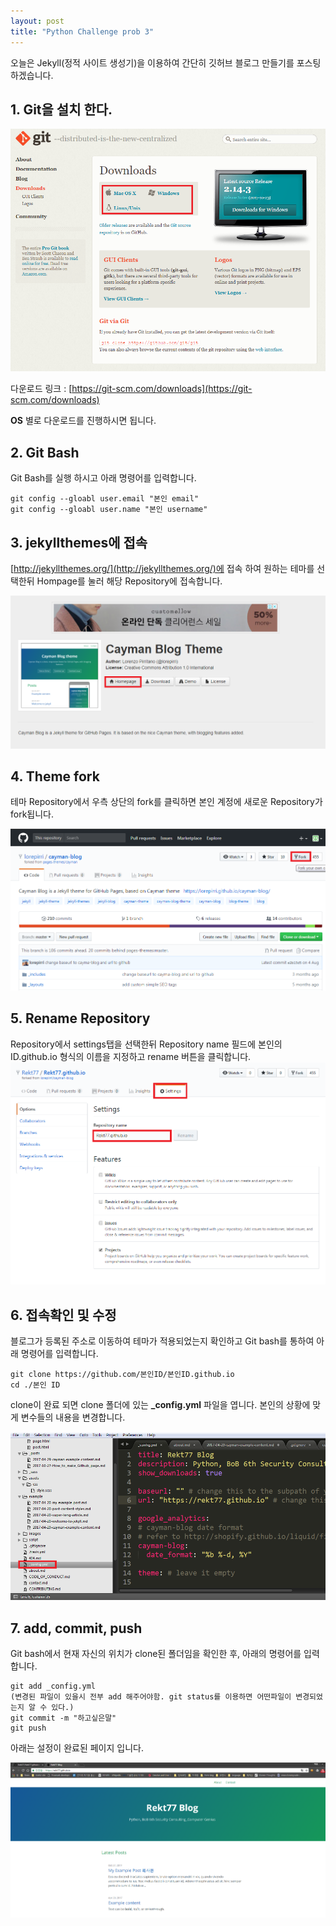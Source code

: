 ```yaml
---
layout: post
title: "Python Challenge prob 3"
---
```




오늘은 Jekyll(정적 사이트 생성기)을 이용하여 간단히 깃허브 블로그 만들기를 포스팅 하겠습니다.

## 1. Git을 설치 한다.

![](https://raw.githubusercontent.com/Rekt77/Rekt77.github.io/master/images/2017-10-27-How_to_make_Github_page/github_scm.png)

다운로드 링크 : [https://git-scm.com/downloads](https://git-scm.com/downloads)

**OS** 별로 다운로드를 진행하시면 됩니다.

## 2. Git Bash

Git Bash를 실행 하시고 아래 명령어를 입력합니다.
```
git config --gloabl user.email "본인 email"
git config --gloabl user.name "본인 username"
```

## 3. jekyllthemes에 접속

[http://jekyllthemes.org/](http://jekyllthemes.org/)에 접속 하여 원하는 테마를 선택한뒤 Hompage를 눌러 해당 Repository에 접속합니다.

![](https://raw.githubusercontent.com/Rekt77/Rekt77.github.io/master/images/2017-10-27-How_to_make_Github_page/jekyll_1.png)

## 4. Theme fork

테마 Repository에서 우측 상단의 fork를 클릭하면 본인 계정에 새로운 Repository가 fork됩니다.

![](https://raw.githubusercontent.com/Rekt77/Rekt77.github.io/master/images/2017-10-27-How_to_make_Github_page/jekyll_2.png)

## 5. Rename Repository

Repository에서 settings탭을 선택한뒤 Repository name 필드에 
본인의 ID.github.io 형식의 이름을 지정하고 rename 버튼을 클릭합니다.
![](https://raw.githubusercontent.com/Rekt77/Rekt77.github.io/master/images/2017-10-27-How_to_make_Github_page/rename.png)

## 6. 접속확인 및 수정

블로그가 등록된 주소로 이동하여 테마가 적용되었는지 확인하고 Git bash를 통하여 아래 명령어를 입력합니다.
```
git clone https://github.com/본인ID/본인ID.github.io
cd ./본인 ID
```
clone이 완료 되면 clone 폴더에 있는 **_config.yml** 파일을 엽니다.
본인의 상황에 맞게 변수들의 내용을 변경합니다.

![](https://raw.githubusercontent.com/Rekt77/Rekt77.github.io/master/images/2017-10-27-How_to_make_Github_page/configyml.png)

## 7. add, commit, push

Git bash에서 현재 자신의 위치가 clone된 폴더임을 확인한 후, 아래의 명령어를 입력합니다.

```
git add _config.yml
(변경된 파일이 있을시 전부 add 해주어야함. git status를 이용하면 어떤파일이 변경되었는지 알 수 있다.)
git commit -m "하고싶은말"
git push
```
아래는 설정이 완료된 페이지 입니다.

![](https://raw.githubusercontent.com/Rekt77/Rekt77.github.io/master/images/2017-10-27-How_to_make_Github_page/blogresult.png)
